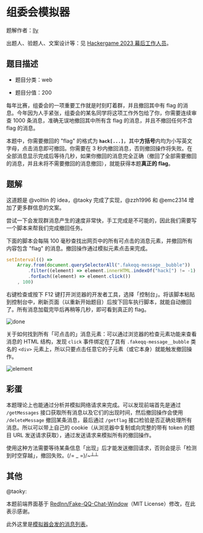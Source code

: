 # 组委会模拟器

题解作者：[lly](https://github.com/liuly0322)

出题人、验题人、文案设计等：见 [Hackergame 2023 幕后工作人员](../../credits.pdf)。

## 题目描述

- 题目分类：web

- 题目分值：200

每年比赛，组委会的一项重要工作就是时刻盯着群，并且撤回其中有 flag 的消息。今年因为人手紧张，组委会的某名同学将这项工作外包给了你，你需要连续审查 1000 条消息，准确无误地撤回其中所有含 flag 的消息，并且不撤回任何不含 flag 的消息。

本题中，你需要撤回的 "flag" 的格式为 **`hack[...]`**，其中**方括号**内均为小写英文字母，点击消息即可撤回。你需要在 3 秒内撤回消息，否则撤回操作将失败。在全部消息显示完成后等待几秒，如果你撤回的消息完全正确（撤回了全部需要撤回的消息，并且未将不需要撤回的消息撤回），就能获得本题**真正的 flag**。

## 题解

这道题是 @volltin 的 idea，@taoky 完成了实现，@zzh1996 和 @emc2314 增加了更多群信息的文案。

尝试一下会发现群消息产生的速度非常快，手工完成是不可能的，因此我们需要写一个脚本来帮我们完成撤回任务。

下面的脚本会每隔 100 毫秒查找出网页中的所有可点击的消息元素，并撤回所有内容包含 "flag" 的消息。撤回操作通过模拟元素点击来完成。

```javascript
setInterval(() =>
    Array.from(document.querySelectorAll(".fakeqq-message__bubble"))
        .filter((element) => element.innerHTML.indexOf("hack[") != -1)
        .forEach((element) => element.click())
    , 100)
```

右键检查或按下 F12 键打开浏览器的开发者工具，选择「控制台」。将该脚本粘贴到控制台中，刷新页面（以重新开始题目）后按下回车执行脚本，就能自动撤回了。所有消息加载完毕后再稍等几秒，即可看到真正的 flag。

![done](assets/done.png)

关于如何找到所有「可点击的」消息元素：可以通过浏览器的检查元素功能来查看消息的 HTML 结构，发现 `click` 事件绑定在了具有 `.fakeqq-message__bubble` 类名的 `<div>` 元素上，所以只要点击任意它的子元素（或它本身）就能触发撤回操作。

![element](assets/element.png)

## 彩蛋

本题理论上也能通过分析并模拟网络请求来完成。可以发现前端首先是通过 `/getMessages` 接口获取所有消息以及它们的出现时间，然后撤回操作会使用 `/deleteMessage` 撤回某条消息，最后通过 `/getflag` 接口检验是否正确处理所有消息。所以可以带上自己的 cookie（从浏览器中复制或向完整的带有 token 的题目 URL 发送请求获取），通过发送请求来模拟所有的撤回操作。

使用这种方法需要等待某条信息「出现」后才能发送撤回请求，否则会提示「检测到时空穿越」，撤回失败。(/= _ =)/~┴┴

## 其他

@taoky:

本题前端界面基于 [Redlnn/Fake-QQ-Chat-Window](https://github.com/Redlnn/Fake-QQ-Chat-Window)（MIT License）修改，在此表示感谢。

此外这里是[模拟器会发的消息列表](src/src/backend/app/main.py#L84-L181)。
